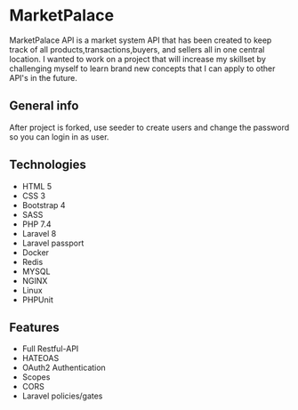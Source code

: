 # MarketPalace
MarketPalace API is a market system API that has been created to keep track of all products,transactions,buyers, and sellers all in one central location. I wanted to 
work on a project that will increase my skillset by challenging myself to learn brand new concepts that I can apply to other API's in the future.

## General info
After project is forked, use seeder to create users and change the password so you can login in as user.

## Technologies
* HTML 5
* CSS 3
* Bootstrap 4
* SASS
* PHP 7.4
* Laravel 8
* Laravel passport
* Docker
* Redis
* MYSQL
* NGINX
* Linux
* PHPUnit

## Features
  * Full Restful-API
  * HATEOAS
  * OAuth2 Authentication
  * Scopes
  * CORS 
  * Laravel policies/gates 
